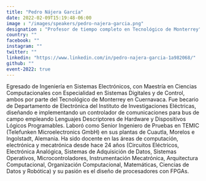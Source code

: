 ```yaml
---
title: "Pedro Nájera García"
date: 2022-02-09T15:19:48-06:00
image : "/images/speakers/pedro-najera-garcia.png"
designation : "Profesor de tiempo completo en Tecnológico de Monterrey"
country: ""
facebook: ""
instagram: ""
twitter: ""
linkedin: "https://www.linkedin.com/in/pedro-najera-garcia-1a982068/"
github: ""
event-2022: true
---
```


Egresado de Ingeniería en Sistemas Electrónicos, con Maestría en Ciencias Computacionales con Especialidad en Sistemas Digitales y de Control, ambos por parte del Tecnológico de Monterrey en Cuernavaca. Fue becario de Departamento de Electrónica del Instituto de Investigaciones Eléctricas, diseñando e implementando un controlador de comunicaciones para bus de campo empleando Lenguajes Descriptores de Hardware y Dispositivos Lógicos Programables. Laboró como Senior Ingeniero de Pruebas en TEMIC (Telefunken Microelectronics GmbH) en sus plantas de Cuautla, Morelos e Ingolstadt, Alemania. Ha sido docente en las áreas de computación, electrónica y mecatrónica desde hace 24 años (Circuitos Eléctricos, Electrónica Analógica, Sistemas de Adquisición de Datos, Sistemas Operativos, Microcontroladores, Instrumentación Mecatrónica, Arquitectura Computacional, Organización Computacional, Matemáticas, Ciencias de Datos y Robótica) y su pasión es el diseño de procesadores con FPGAs.